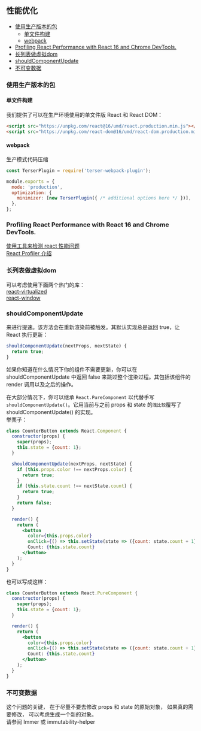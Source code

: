 ## 性能优化

<!-- toc -->

- [使用生产版本的包](#%E4%BD%BF%E7%94%A8%E7%94%9F%E4%BA%A7%E7%89%88%E6%9C%AC%E7%9A%84%E5%8C%85)
  * [单文件构建](#%E5%8D%95%E6%96%87%E4%BB%B6%E6%9E%84%E5%BB%BA)
  * [webpack](#webpack)
- [Profiling React Performance with React 16 and Chrome DevTools.](#profiling-react-performance-with-react-16-and-chrome-devtools)
- [长列表做虚拟dom](#%E9%95%BF%E5%88%97%E8%A1%A8%E5%81%9A%E8%99%9A%E6%8B%9Fdom)
- [shouldComponentUpdate](#shouldcomponentupdate)
- [不可变数据](#%E4%B8%8D%E5%8F%AF%E5%8F%98%E6%95%B0%E6%8D%AE)

<!-- tocstop -->

### 使用生产版本的包

#### 单文件构建
我们提供了可以在生产环境使用的单文件版 React 和 React DOM：
```html
<script src="https://unpkg.com/react@16/umd/react.production.min.js"></script>
<script src="https://unpkg.com/react-dom@16/umd/react-dom.production.min.js"></script>
```

#### webpack
生产模式代码压缩
```js
const TerserPlugin = require('terser-webpack-plugin');

module.exports = {
  mode: 'production',
  optimization: {
    minimizer: [new TerserPlugin({ /* additional options here */ })],
  },
};
```

### Profiling React Performance with React 16 and Chrome DevTools.
[使用工具来检测 react 性能问题](https://react.docschina.org/docs/optimizing-performance.html)                      
[React Profiler 介绍](https://react.docschina.org/blog/2018/09/10/introducing-the-react-profiler.html)                            


### 长列表做虚拟dom
可以考虑使用下面两个热门的库：                             
[react-virtualized](https://github.com/bvaughn/react-virtualized)                       
[react-window](https://github.com/bvaughn/react-window)


### shouldComponentUpdate 
来进行提速。该方法会在重新渲染前被触发。其默认实现总是返回 true，让 React 执行更新：
```js
shouldComponentUpdate(nextProps, nextState) {
  return true;
}
```    

如果你知道在什么情况下你的组件不需要更新，你可以在 shouldComponentUpdate 中返回 false 来跳过整个渲染过程。其包括该组件的 render 调用以及之后的操作。

在大部分情况下，你可以继承 `React.PureComponent` 以代替手写 `shouldComponentUpdate()`。它用当前与之前 props 和 state 的`浅比较`覆写了 shouldComponentUpdate() 的实现。                        
举栗子：                                

```jsx harmony
class CounterButton extends React.Component {
  constructor(props) {
    super(props);
    this.state = {count: 1};
  }

  shouldComponentUpdate(nextProps, nextState) {
    if (this.props.color !== nextProps.color) {
      return true;
    }
    if (this.state.count !== nextState.count) {
      return true;
    }
    return false;
  }

  render() {
    return (
      <button
        color={this.props.color}
        onClick={() => this.setState(state => ({count: state.count + 1}))}>
        Count: {this.state.count}
      </button>
    );
  }
}
```

也可以写成这样：                    
```jsx harmony
class CounterButton extends React.PureComponent {
  constructor(props) {
    super(props);
    this.state = {count: 1};
  }

  render() {
    return (
      <button
        color={this.props.color}
        onClick={() => this.setState(state => ({count: state.count + 1}))}>
        Count: {this.state.count}
      </button>
    );
  }
}
```

### 不可变数据
这个问题的关键， 在于尽量不要去修改 props 和 state 的原始对象， 如果真的需要修改， 可以考虑生成一个新的对象。                         
请参阅 Immer 或 immutability-helper
